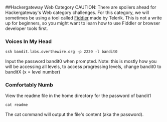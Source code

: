 ##Hackergateway Web Category
CAUTION: There are spoilers ahead for Hackergateway's Web category challenges. 
For this category, we will sometimes be using a tool called [Fiddler](https://www.telerik.com/fiddler) made by Telerik.
This is not a write up for beginners, so you might want to learn how to use Fiddler or browser developer tools first. 

### Voices In My Head
```markdown
ssh bandit.labs.overthewire.org -p 2220 -l bandit0
```
Input the password bandit0 when prompted.
Note: this is mostly how you will be accessing all levels, to access progressing levels, change bandit0 to banditX (x = level number)

### Comfortably Numb
View the readme file in the home directory for the password of bandit1
```markdown
cat readme
```
The cat command will output the file's content (aka the password).
